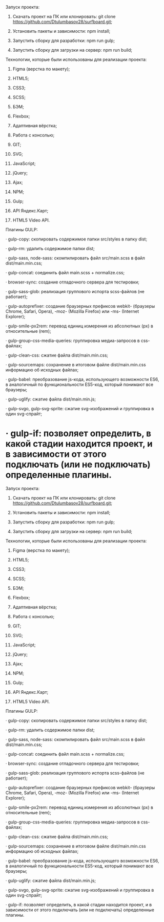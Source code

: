 Запуск проекта:

1. Скачать проект на ПК или клонировать: git clone https://github.com/Dtulumbasov28/surfboard.git;

2. Установить пакеты и зависимости: npm install;

3. Запустить сборку для разработки: npm run gulp;

4. Запустить сборку для загрузки на сервер: npm run build;

Технологии, которые были использованы для реализации проекта:

1. Figma (верстка по макету);

2. HTML5;

3. CSS3;

4. SCSS;

5. БЭМ;

6. Flexbox;

7. Адаптивная вёрстка;

8. Работа с консолью;

9. GIT;

10. SVG;

11. JavaScript;

12. jQuery;

13. Ajax;

14. NPM;

15. Gulp;

16. API Яндекс.Карт;

17. HTML5 Video API.

Плагины GULP:

· gulp-copy: скопировать содержимое папки src/styles в папку dist;

· gulp-rm: удалить содержимое папки dist;

· gulp-sass, node-sass: скомпилировать файл src/main.scss в файл dist/main.min.css;

· gulp-concat: соединить файл main.scss + normalize.css;

· browser-sync: создание отладочного сервера для тестировки;

· gulp-sass-glob: реализация группового испорта scss-файлов (не работает);

· gulp-autoprefixer: создание браузерных префиксов webkit- (браузеры Chrome, Safari, Opera), -moz- (Mozilla Firefox) или -ms- (Internet Explorer);

· gulp-smile-px2rem: перевод единиц измерения из абсолютных (px) в относительные (rem);

· gulp-group-css-media-queries: группировка медиа-запросов в css-файлах;

· gulp-clean-css: сжатие файла dist/main.min.css;

· gulp-sourcemaps: сохранение в итоговом файле dist/main.min.css информацию об исходных файлах;

· gulp-babel: преобразование js-кода, использующего возможности ES6, в аналогичный по функциональности ES5-код, который понимают все браузеры;

· gulp-uglify: сжатие файла dist/main.min.js;

· gulp-svgo, gulp-svg-sprite: сжатие svg-изображений и группировка в один svg-спрайт;

· gulp-if: позволяет определить, в какой стадии находится проект, и в зависимости от этого подключать (или не подключать) определенные плагины.
=======
Запуск проекта:

1. Скачать проект на ПК или клонировать: git clone https://github.com/Dtulumbasov28/surfboard.git;

2. Установить пакеты и зависимости: npm install;

3. Запустить сборку для разработки: npm run gulp;

4. Запустить сборку для загрузки на сервер: npm run build;

Технологии, которые были использованы для реализации проекта:

1. Figma (верстка по макету);

2. HTML5;

3. CSS3;

4. SCSS;

5. БЭМ;

6. Flexbox;

7. Адаптивная вёрстка;

8. Работа с консолью;

9. GIT;

10. SVG;

11. JavaScript;

12. jQuery;

13. Ajax;

14. NPM;

15. Gulp;

16. API Яндекс.Карт;

17. HTML5 Video API.

Плагины GULP:

· gulp-copy: скопировать содержимое папки src/styles в папку dist;

· gulp-rm: удалить содержимое папки dist;

· gulp-sass, node-sass: скомпилировать файл src/main.scss в файл dist/main.min.css;

· gulp-concat: соединить файл main.scss + normalize.css;

· browser-sync: создание отладочного сервера для тестировки;

· gulp-sass-glob: реализация группового испорта scss-файлов (не работает);

· gulp-autoprefixer: создание браузерных префиксов webkit- (браузеры Chrome, Safari, Opera), -moz- (Mozilla Firefox) или -ms- (Internet Explorer);

· gulp-smile-px2rem: перевод единиц измерения из абсолютных (px) в относительные (rem);

· gulp-group-css-media-queries: группировка медиа-запросов в css-файлах;

· gulp-clean-css: сжатие файла dist/main.min.css;

· gulp-sourcemaps: сохранение в итоговом файле dist/main.min.css информацию об исходных файлах;

· gulp-babel: преобразование js-кода, использующего возможности ES6, в аналогичный по функциональности ES5-код, который понимают все браузеры;

· gulp-uglify: сжатие файла dist/main.min.js;

· gulp-svgo, gulp-svg-sprite: сжатие svg-изображений и группировка в один svg-спрайт;

· gulp-if: позволяет определить, в какой стадии находится проект, и в зависимости от этого подключать (или не подключать) определенные плагины.
